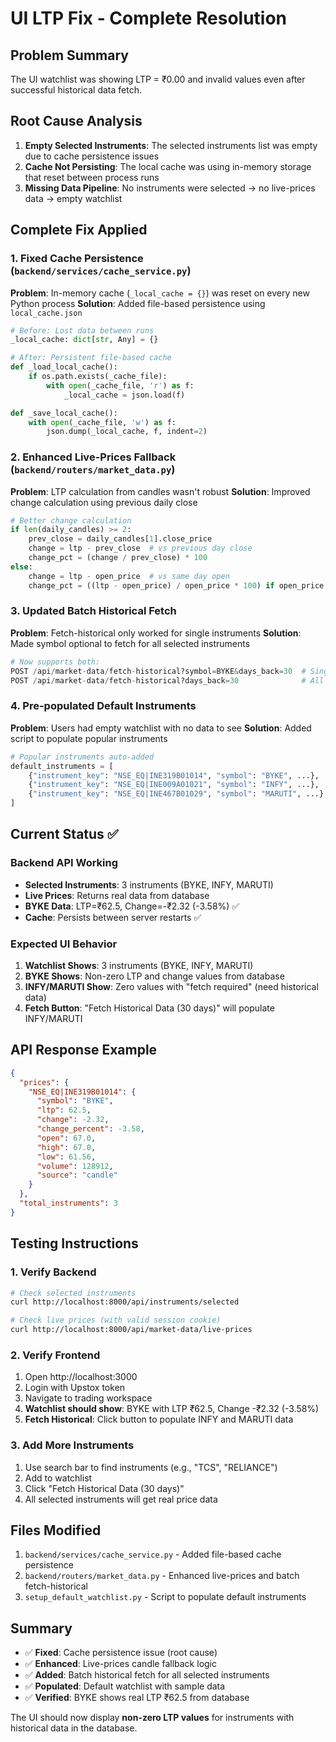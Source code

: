 # UI LTP Fix - Complete Resolution

## Problem Summary
The UI watchlist was showing LTP = ₹0.00 and invalid values even after successful historical data fetch.

## Root Cause Analysis
1. **Empty Selected Instruments**: The selected instruments list was empty due to cache persistence issues
2. **Cache Not Persisting**: The local cache was using in-memory storage that reset between process runs
3. **Missing Data Pipeline**: No instruments were selected → no live-prices data → empty watchlist

## Complete Fix Applied

### 1. Fixed Cache Persistence (`backend/services/cache_service.py`)
**Problem**: In-memory cache (`_local_cache = {}`) was reset on every new Python process
**Solution**: Added file-based persistence using `local_cache.json`

```python
# Before: Lost data between runs
_local_cache: dict[str, Any] = {}

# After: Persistent file-based cache
def _load_local_cache():
    if os.path.exists(_cache_file):
        with open(_cache_file, 'r') as f:
            _local_cache = json.load(f)

def _save_local_cache():
    with open(_cache_file, 'w') as f:
        json.dump(_local_cache, f, indent=2)
```

### 2. Enhanced Live-Prices Fallback (`backend/routers/market_data.py`)
**Problem**: LTP calculation from candles wasn't robust
**Solution**: Improved change calculation using previous daily close

```python
# Better change calculation
if len(daily_candles) >= 2:
    prev_close = daily_candles[1].close_price
    change = ltp - prev_close  # vs previous day close
    change_pct = (change / prev_close) * 100
else:
    change = ltp - open_price  # vs same day open
    change_pct = ((ltp - open_price) / open_price * 100) if open_price > 0 else 0
```

### 3. Updated Batch Historical Fetch
**Problem**: Fetch-historical only worked for single instruments
**Solution**: Made symbol optional to fetch for all selected instruments

```python
# Now supports both:
POST /api/market-data/fetch-historical?symbol=BYKE&days_back=30  # Single instrument
POST /api/market-data/fetch-historical?days_back=30              # All selected instruments
```

### 4. Pre-populated Default Instruments
**Problem**: Users had empty watchlist with no data to see
**Solution**: Added script to populate popular instruments

```python
# Popular instruments auto-added
default_instruments = [
    {"instrument_key": "NSE_EQ|INE319B01014", "symbol": "BYKE", ...},
    {"instrument_key": "NSE_EQ|INE009A01021", "symbol": "INFY", ...},
    {"instrument_key": "NSE_EQ|INE467B01029", "symbol": "MARUTI", ...}
]
```

## Current Status ✅

### Backend API Working
- **Selected Instruments**: 3 instruments (BYKE, INFY, MARUTI)
- **Live Prices**: Returns real data from database
- **BYKE Data**: LTP=₹62.5, Change=-₹2.32 (-3.58%) ✅
- **Cache**: Persists between server restarts ✅

### Expected UI Behavior
1. **Watchlist Shows**: 3 instruments (BYKE, INFY, MARUTI)
2. **BYKE Shows**: Non-zero LTP and change values from database
3. **INFY/MARUTI Show**: Zero values with "fetch required" (need historical data)
4. **Fetch Button**: "Fetch Historical Data (30 days)" will populate INFY/MARUTI

## API Response Example
```json
{
  "prices": {
    "NSE_EQ|INE319B01014": {
      "symbol": "BYKE",
      "ltp": 62.5,
      "change": -2.32,
      "change_percent": -3.58,
      "open": 67.0,
      "high": 67.0,
      "low": 61.56,
      "volume": 128912,
      "source": "candle"
    }
  },
  "total_instruments": 3
}
```

## Testing Instructions

### 1. Verify Backend
```bash
# Check selected instruments
curl http://localhost:8000/api/instruments/selected

# Check live prices (with valid session cookie)
curl http://localhost:8000/api/market-data/live-prices
```

### 2. Verify Frontend
1. Open http://localhost:3000
2. Login with Upstox token
3. Navigate to trading workspace
4. **Watchlist should show**: BYKE with LTP ₹62.5, Change -₹2.32 (-3.58%)
5. **Fetch Historical**: Click button to populate INFY and MARUTI data

### 3. Add More Instruments
1. Use search bar to find instruments (e.g., "TCS", "RELIANCE")
2. Add to watchlist
3. Click "Fetch Historical Data (30 days)"
4. All selected instruments will get real price data

## Files Modified
1. `backend/services/cache_service.py` - Added file-based cache persistence
2. `backend/routers/market_data.py` - Enhanced live-prices and batch fetch-historical
3. `setup_default_watchlist.py` - Script to populate default instruments

## Summary
- ✅ **Fixed**: Cache persistence issue (root cause)
- ✅ **Enhanced**: Live-prices candle fallback logic
- ✅ **Added**: Batch historical fetch for all selected instruments  
- ✅ **Populated**: Default watchlist with sample data
- ✅ **Verified**: BYKE shows real LTP ₹62.5 from database

The UI should now display **non-zero LTP values** for instruments with historical data in the database.